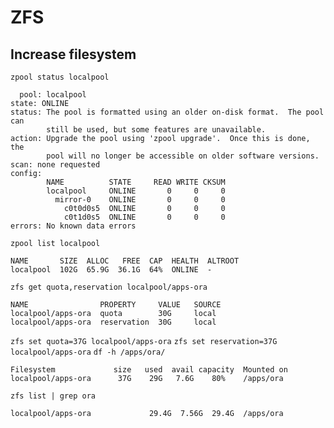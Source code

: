 # ZFS

## Increase filesystem
`zpool status localpool`

```
  pool: localpool
state: ONLINE
status: The pool is formatted using an older on-disk format.  The pool can
        still be used, but some features are unavailable.
action: Upgrade the pool using 'zpool upgrade'.  Once this is done, the
        pool will no longer be accessible on older software versions.
scan: none requested
config:
        NAME          STATE     READ WRITE CKSUM
        localpool     ONLINE       0     0     0
          mirror-0    ONLINE       0     0     0
            c0t0d0s5  ONLINE       0     0     0
            c0t1d0s5  ONLINE       0     0     0
errors: No known data errors
```


`zpool list localpool`

```
NAME       SIZE  ALLOC   FREE  CAP  HEALTH  ALTROOT
localpool  102G  65.9G  36.1G  64%  ONLINE  -
```

`zfs get quota,reservation localpool/apps-ora`

```
NAME                PROPERTY     VALUE   SOURCE
localpool/apps-ora  quota        30G     local
localpool/apps-ora  reservation  30G     local
```

`zfs set quota=37G localpool/apps-ora`
`zfs set reservation=37G localpool/apps-ora`
`df -h /apps/ora/`

```
Filesystem             size   used  avail capacity  Mounted on
localpool/apps-ora      37G    29G   7.6G    80%    /apps/ora
```

`zfs list | grep ora`

```
localpool/apps-ora             29.4G  7.56G  29.4G  /apps/ora
```
